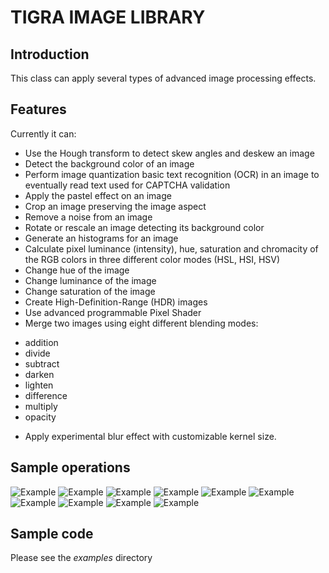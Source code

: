 # TIGRA IMAGE LIBRARY

## Introduction

This class can apply several types of advanced image processing effects. 

## Features

Currently it can:

* Use the Hough transform to detect skew angles and deskew an image
* Detect the background color of an image
* Perform image quantization basic text recognition (OCR) in an image to eventually read text used for CAPTCHA validation
* Apply the pastel effect on an image
* Crop an image preserving the image aspect
* Remove a noise from an image
* Rotate or rescale an image detecting its background color
* Generate an histograms for an image
* Calculate pixel luminance (intensity), hue, saturation and chromacity of the RGB colors in three different color modes (HSL, HSI, HSV)
* Change hue of the image
* Change luminance of the image
* Change saturation of the image
* Create High-Definition-Range (HDR) images
* Use advanced programmable Pixel Shader
* Merge two images using eight different blending modes:
- addition
- divide
- subtract
- darken
- lighten
- difference
- multiply
- opacity
* Apply experimental blur effect with customizable kernel size.

## Sample operations
![Example](http://php.webtutor.pl/tigra-library/auto_deskewing.png)
![Example](http://php.webtutor.pl/tigra-library/background_color.png)
![Example](http://php.webtutor.pl/tigra-library/histogram.png)
![Example](http://php.webtutor.pl/tigra-library/hue_rotation.jpg)
![Example](http://php.webtutor.pl/tigra-library/noise_reduction.png)
![Example](http://php.webtutor.pl/tigra-library/ocr_captcha_reader.PNG)
![Example](http://php.webtutor.pl/tigra-library/ocr_text_recognition.png)
![Example](http://php.webtutor.pl/tigra-library/pastelization.png)
![Example](http://php.webtutor.pl/tigra-library/vibrant_colors.jpg)
![Example](http://php.webtutor.pl/tigra-library/skew_detection.png)

## Sample code

Please see the *examples* directory